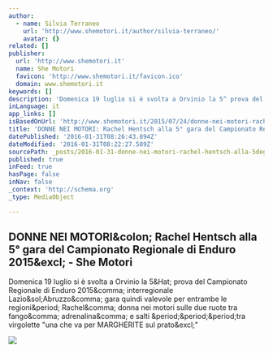 ```yaml
---
author:
  - name: Silvia Terraneo
    url: 'http://www.shemotori.it/author/silvia-terraneo/'
    avatar: {}
related: []
publisher:
  url: 'http://www.shemotori.it'
  name: She Motori
  favicon: 'http://www.shemotori.it/favicon.ico'
  domain: www.shemotori.it
keywords: []
description: 'Domenica 19 luglio si è svolta a Orvinio la 5^ prova del Campionato Regionale di Enduro 2015, interregionale Lazio/Abruzzo, gara quindi valevole per entrambe le regioni. Rachel, donna nei motori sulle due ruote tra fango, adrenalina, e salti ...tra virgolette "una che va per MARGHERITE sul prato!"'
inLanguage: it
app_links: []
isBasedOnUrl: 'http://www.shemotori.it/2015/07/24/donne-nei-motori-rachel-hentsch-alla-5-gara-del-campionato-regionale-di-enduro-2015/'
title: 'DONNE NEI MOTORI: Rachel Hentsch alla 5° gara del Campionato Regionale di Enduro 2015! - She Motori'
datePublished: '2016-01-31T08:26:43.894Z'
dateModified: '2016-01-31T08:22:27.589Z'
sourcePath: _posts/2016-01-31-donne-nei-motori-rachel-hentsch-alla-5degree-gara-del-campionato.md
published: true
inFeed: true
hasPage: false
inNav: false
_context: 'http://schema.org'
_type: MediaObject

---
```

<article style=""><h1>DONNE NEI MOTORI&amp;colon; Rachel Hentsch alla 5° gara del Campionato Regionale di Enduro 2015&amp;excl; - She Motori</h1><p>Domenica 19 luglio si è svolta a Orvinio la 5&amp;Hat; prova del Campionato Regionale di Enduro 2015&amp;comma; interregionale Lazio&amp;sol;Abruzzo&amp;comma; gara quindi valevole per entrambe le regioni&amp;period; Rachel&amp;comma; donna nei motori sulle due ruote tra fango&amp;comma; adrenalina&amp;comma; e salti &amp;period;&amp;period;&amp;period;tra virgolette "una che va per MARGHERITE sul prato&amp;excl;"</p><img src="http://www.shemotori.it/wp-content/uploads/2015/07/Schermata-2015-07-23-alle-15.33.10.png" /></article>